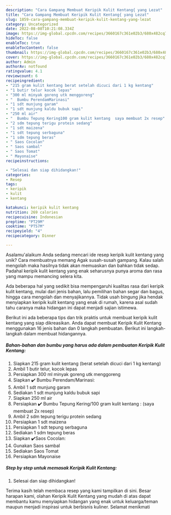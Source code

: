 ```yaml
---
description: "Cara Gampang Membuat Keripik Kulit Kentang{ yang Lezat"
title: "Cara Gampang Membuat Keripik Kulit Kentang{ yang Lezat"
slug: 1859-cara-gampang-membuat-keripik-kulit-kentang-yang-lezat
category: Uncategorized
date: 2022-08-08T10:21:08.334Z
image: https://img-global.cpcdn.com/recipes/3660167c361e02b3/680x482cq70/keripik-kulit-kentang-foto-resep-utama.jpg
hideToc: false
enableToc: true
enableTocContent: false
thumbnail: https://img-global.cpcdn.com/recipes/3660167c361e02b3/680x482cq70/keripik-kulit-kentang-foto-resep-utama.jpg
cover: https://img-global.cpcdn.com/recipes/3660167c361e02b3/680x482cq70/keripik-kulit-kentang-foto-resep-utama.jpg
author: Admin
authorAv: notfound
ratingvalue: 4.1
reviewcount: 6
recipeingredient:
- "215 gram kulit kentang berat setelah dicuci dari 1 kg kentang"
- "1 butir telur kocok lepas"
- "300 ml minyak goreng utk menggoreng"
- "  Bumbu PerendamMarinasi"
- "1 sdt munjung garam"
- "1 sdt munjung kaldu bubuk sapi"
- "250 ml air"
- "  Bumbu Tepung Kering100 gram kulit kentang  saya membuat 2x resep"
- "2 sdm tepung terigu protein sedang"
- "1 sdt maizena"
- "1 sdt tepung serbaguna"
- "1 sdm tepung beras"
- " Saos Cocolan"
- " Saos sambal"
- " Saos Tomat"
- " Mayonaise"
recipeinstructions:

- "Selesai dan siap dihidangkan!"
categories:
- Resep
tags:
- keripik
- kulit
- kentang

katakunci: keripik kulit kentang 
nutrition: 269 calories
recipecuisine: Indonesian
preptime: "PT29M"
cooktime: "PT57M"
recipeyield: "4"
recipecategory: Dinner

---
```



Asalamu'alaikum Anda sedang mencari ide resep keripik kulit kentang yang unik? Cara membuatnya memang Agak susah-susah gampang. Kalau salah mengolah maka hasilnya tidak akan memuaskan dan bahkan tidak sedap. Padahal keripik kulit kentang yang enak seharusnya punya aroma dan rasa yang mampu memancing selera kita.


Ada beberapa hal yang sedikit bisa mempengaruhi kualitas rasa dari keripik kulit kentang, mulai dari jenis bahan, lalu pemilihan bahan segar dan bagus, hingga cara mengolah dan menyajikannya. Tidak usah bingung jika hendak menyiapkan keripik kulit kentang yang enak di rumah, karena asal sudah tahu caranya maka hidangan ini dapat menjadi sajian istimewa.




Berikut ini ada beberapa tips dan trik praktis untuk membuat keripik kulit kentang yang siap dikreasikan. Anda dapat membuat Keripik Kulit Kentang menggunakan 16 jenis bahan dan 0 langkah pembuatan. Berikut ini langkah-langkah dalam membuat hidangannya.

<!--inarticleads1-->

##### Bahan-bahan dan bumbu yang harus ada dalam pembuatan Keripik Kulit Kentang:

1. Siapkan 215 gram kulit kentang (berat setelah dicuci dari 1 kg kentang)
1. Ambil 1 butir telur, kocok lepas
1. Persiapkan 300 ml minyak goreng utk menggoreng
1. Siapkan  ✔️ Bumbu Perendam/Marinasi:
1. Ambil 1 sdt munjung garam
1. Sediakan 1 sdt munjung kaldu bubuk sapi
1. Siapkan 250 ml air
1. Persiapkan  ✔️ Bumbu Tepung Kering/100 gram kulit kentang : (saya membuat 2x resep)
1. Ambil 2 sdm tepung terigu protein sedang
1. Persiapkan 1 sdt maizena
1. Persiapkan 1 sdt tepung serbaguna
1. Sediakan 1 sdm tepung beras
1. Siapkan  ✔️Saos Cocolan:
1. Gunakan  Saos sambal
1. Sediakan  Saos Tomat
1. Persiapkan  Mayonaise




<!--inarticleads2-->

##### Step by step untuk memasak Keripik Kulit Kentang:


1. Selesai dan siap dihidangkan!



Terima kasih telah membaca resep yang kami tampilkan di sini. Besar harapan kami, olahan Keripik Kulit Kentang yang mudah di atas dapat membantu kamu menyiapkan hidangan yang enak untuk keluarga/teman maupun menjadi inspirasi untuk berbisnis kuliner. Selamat menikmati

